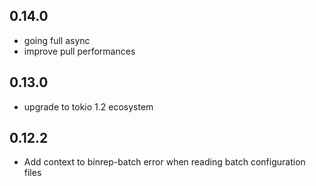 ## 0.14.0

- going full async
- improve pull performances

## 0.13.0

- upgrade to tokio 1.2 ecosystem

## 0.12.2

- Add context to binrep-batch error when reading batch configuration files
